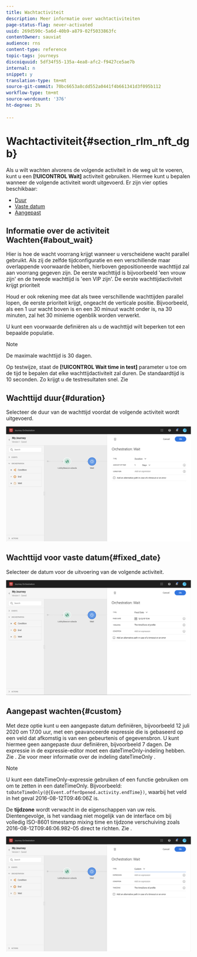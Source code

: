```yaml
---
title: Wachtactiviteit
description: Meer informatie over wachtactiviteiten
page-status-flag: never-activated
uuid: 269d590c-5a6d-40b9-a879-02f5033863fc
contentOwner: sauviat
audience: rns
content-type: reference
topic-tags: journeys
discoiquuid: 5df34f55-135a-4ea8-afc2-f9427ce5ae7b
internal: n
snippet: y
translation-type: tm+mt
source-git-commit: 70bc6653a8cdd552a0441f4b661341d3f095b112
workflow-type: tm+mt
source-wordcount: '376'
ht-degree: 3%

---
```



# Wachtactiviteit{#section_rlm_nft_dgb}

Als u wilt wachten alvorens de volgende activiteit in de weg uit te voeren, kunt u een **[!UICONTROL Wait]** activiteit gebruiken. Hiermee kunt u bepalen wanneer de volgende activiteit wordt uitgevoerd. Er zijn vier opties beschikbaar:

* [Duur](#duration)
* [Vaste datum](#fixed_date)
* [Aangepast](#custom)

<!--* [Email send time optimization](#email_send_time_optimization)-->

## Informatie over de activiteit Wachten{#about_wait}

Hier is hoe de wacht voorrang krijgt wanneer u verscheidene wacht parallel gebruikt. Als zij de zelfde tijdconfiguratie en een verschillende maar overlappende voorwaarde hebben, hierboven gepositioneerde wachttijd zal aan voorrang gegeven zijn. De eerste wachttijd is bijvoorbeeld &#39;een vrouw zijn&#39; en de tweede wachttijd is &#39;een VIP zijn&#39;. De eerste wachttijdactiviteit krijgt prioriteit

Houd er ook rekening mee dat als twee verschillende wachttijden parallel lopen, de eerste prioriteit krijgt, ongeacht de verticale positie. Bijvoorbeeld, als een 1 uur wacht boven is en een 30 minuut wacht onder is, na 30 minuten, zal het 30 minieme ogenblik worden verwerkt.

U kunt een voorwaarde definiëren als u de wachttijd wilt beperken tot een bepaalde populatie.

>[!NOTE]
>
>De maximale wachttijd is 30 dagen.
>
>Op testwijze, staat de **[!UICONTROL Wait time in test]** parameter u toe om de tijd te bepalen dat elke wachttijdactiviteit zal duren. De standaardtijd is 10 seconden. Zo krijgt u de testresultaten snel. Zie [](../building-journeys/testing-the-journey.md)

## Wachttijd duur{#duration}

Selecteer de duur van de wachttijd voordat de volgende activiteit wordt uitgevoerd.

![](../assets/journey55.png)

## Wachttijd voor vaste datum{#fixed_date}

Selecteer de datum voor de uitvoering van de volgende activiteit.

![](../assets/journey56.png)

## Aangepast wachten{#custom}

Met deze optie kunt u een aangepaste datum definiëren, bijvoorbeeld 12 juli 2020 om 17.00 uur, met een geavanceerde expressie die is gebaseerd op een veld dat afkomstig is van een gebeurtenis of gegevensbron. U kunt hiermee geen aangepaste duur definiëren, bijvoorbeeld 7 dagen. De expressie in de expressie-editor moet een dateTimeOnly-indeling hebben. Zie [](../expression/expressionadvanced.md). Zie voor meer informatie over de indeling dateTimeOnly [](../expression/data-types.md).

>[!NOTE]
>
>U kunt een dateTimeOnly-expressie gebruiken of een functie gebruiken om om te zetten in een dateTimeOnly. Bijvoorbeeld: ```toDateTimeOnly(@{Event.offerOpened.activity.endTime})```, waarbij het veld in het geval 2016-08-12T09:46:06Z is.
>
>De **tijdzone** wordt verwacht in de eigenschappen van uw reis. Dientengevolge, is het vandaag niet mogelijk van de interface om bij volledig ISO-8601 timestamp mixing time en tijdzone verschuiving zoals 2016-08-12T09:46:06.982-05 direct te richten. Zie [](../building-journeys/timezone-management.md).

![](../assets/journey57.png)

<!--## Email send time optimization{#email_send_time_optimization}

>[!CAUTION]
>
>The email send time optimization capability is only available to customers who use the [Adobe Experience Platform Data Connector](https://docs.adobe.com/content/help/en/campaign-standard/using/developing/mapping-campaign-and-aep-data/aep-about-data-connector.html).

This type of wait uses a score calculated in the Adobe Experience Platform. The score calculates the propensity to click or open an email in the future based on past behavior. Note that the algorithm calculating the score needs a certain amount of data to work. As a result, when it does not have enough data, the default wait time will apply. At publication time, you’ll be notified that the default time applies.

>[!NOTE]
>
>The first event of your journey must have a namespace.
>
>This capability is only available after an **[!UICONTROL Email]** activity. You need to have Adobe Campaign Standard.

1. In the **[!UICONTROL Amount of time]** field, define the number of hours to consider to optimize email sending.
1. In the **[!UICONTROL Optimization type]** field, choose if the optimization should increase clicks or opens.
1. In the **[!UICONTROL Default time]** field, define the default time to wait if the predictive send time score is not available.

    >[!NOTE]
    >
    >Note that the send time score can be unavailable because there is not enough data to perform the calculation. In this case, you will be informed, at publication time, that the default time applies.

![](../assets/journey57bis.png)-->
